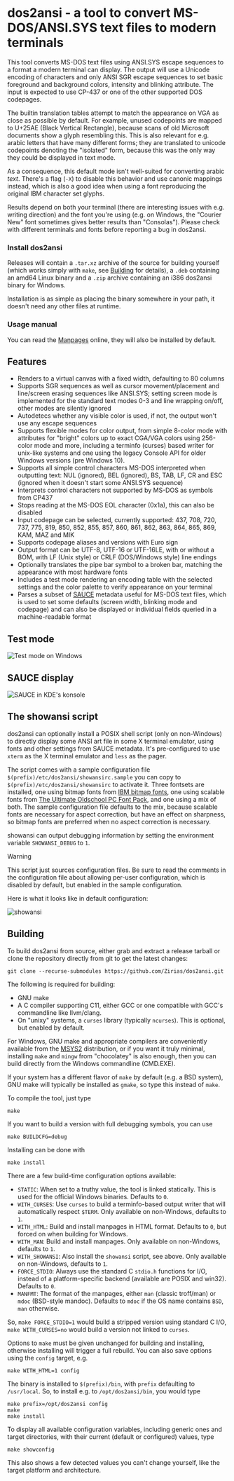 # dos2ansi - a tool to convert MS-DOS/ANSI.SYS text files to modern terminals

This tool converts MS-DOS text files using ANSI.SYS escape sequences to a
format a modern terminal can display. The output will use a Unicode encoding
of characters and only ANSI SGR escape sequences to set basic foreground and
background colors, intensity and blinking attribute. The input is expected to
use CP-437 or one of the other supported DOS codepages.

The builtin translation tables attempt to match the appearance on VGA as close
as possible by default. For example, unused codepoints are mapped to U+25AE
(Black Vertical Rectangle), because scans of old Microsoft documents show a
glyph resembling this. This is also relevant for e.g. arabic letters that have
many different forms; they are translated to unicode codepoints denoting the
"isolated" form, because this was the only way they could be displayed in text
mode.

As a consequence, this default mode isn't well-suited for converting arabic
*text*. There's a flag (`-X`) to disable this behavior and use canonic
mappings instead, which is also a good idea when using a font reproducing the
original IBM character set glyphs.

Results depend on both your terminal (there are interesting issues with e.g.
writing direction) and the font you're using (e.g. on Windows, the "Courier
New" font sometimes gives better results than "Consolas"). Please check with
different terminals and fonts before reporting a bug in dos2ansi.

### Install dos2ansi

Releases will contain a `.tar.xz` archive of the source for building yourself
(which works simply with `make`, see [Building](#building) for details), a
`.deb` containing an amd64 Linux binary and a `.zip` archive containing an
i386 dos2ansi binary for Windows.

Installation is as simple as placing the binary somewhere in your path, it
doesn't need any other files at runtime.

### Usage manual

You can read the [Manpages](https://zirias.github.io/dos2ansi) online, they
will also be installed by default.

## Features

* Renders to a virtual canvas with a fixed width, defaulting to 80 columns
* Supports SGR sequences as well as cursor movement/placement and line/screen
  erasing sequences like ANSI.SYS; setting screen mode is implemented for the
  standard text modes 0-3 and line wrapping on/off, other modes are silently
  ignored
* Autodetecs whether any visible color is used, if not, the output won't
  use any escape sequences
* Supports flexible modes for color output, from simple 8-color mode with
  attributes for "bright" colors up to exact CGA/VGA colors using 256-color
  mode and more, including a terminfo (curses) based writer for unix-like
  systems and one using the legacy Console API for older Windows versions
  (pre Windows 10).
* Supports all simple control characters MS-DOS interpreted when outputting
  text: NUL (ignored), BEL (ignored), BS, TAB, LF, CR and ESC (ignored when
  it doesn't start some ANSI.SYS sequence)
* Interprets control characters not supported by MS-DOS as symbols from CP437
* Stops reading at the MS-DOS EOL character (0x1a), this can also be disabled
* Input codepage can be selected, currently supported: 437, 708, 720, 737,
  775, 819, 850, 852, 855, 857, 860, 861, 862, 863, 864, 865, 869, KAM, MAZ
  and MIK
* Supports codepage aliases and versions with Euro sign
* Output format can be UTF-8, UTF-16 or UTF-16LE, with or without a BOM, with
  LF (Unix style) or CRLF (DOS/Windows style) line endings
* Optionally translates the pipe bar symbol to a broken bar, matching the
  appearance with most hardware fonts
* Includes a test mode rendering an encoding table with the selected settings
  and the color palette to verify appearance on your terminal
* Parses a subset of [SAUCE](https://github.com/radman1/sauce) metadata useful
  for MS-DOS text files, which is used to set some defaults (screen width,
  blinking mode and codepage) and can also be displayed or individual fields
  queried in a machine-readable format

## Test mode

![Test mode on Windows](https://zirias.github.io/dos2ansi/screenshots/dos2ansi_test_win32.png)

## SAUCE display

![SAUCE in KDE's konsole](https://zirias.github.io/dos2ansi/screenshots/dos2ansi_sauce.png)

## The showansi script

dos2ansi can optionally install a POSIX shell script (only on non-Windows) to
directly display some ANSI art file in some X terminal emulator, using fonts
and other settings from SAUCE metadata. It's pre-configured to use `xterm` as
the X terminal emulator and `less` as the pager.

The script comes with a sample configuration file
`$(prefix)/etc/dos2ansi/showansirc.sample` you can copy to
`$(prefix)/etc/dos2ansi/showansirc` to activate it. Three fontsets are
installed, one using bitmap fonts from [IBM bitmap
fonts](https://github.com/farsil/ibmfonts), one using scalable fonts from [The
Ultimate Oldschool PC Font Pack](https://int10h.org/oldschool-pc-fonts), and
one using a mix of both. The sample configuration file defaults to the mix,
because scalable fonts are necessary for aspect correction, but have an effect
on sharpness, so bitmap fonts are preferred when no aspect correction is
necessary.

showansi can output debugging information by setting the environment variable
`SHOWANSI_DEBUG` to `1`.

> [!WARNING]
>
> This script just sources configuration files. Be sure to read the comments
> in the configuration file about allowing per-user configuration, which is
> disabled by default, but enabled in the sample configuration.

Here is what it looks like in default configuration:

![showansi](https://zirias.github.io/dos2ansi/screenshots/showansi.png)

## Building

To build dos2ansi from source, either grab and extract a release tarball or
clone the repository directly from git to get the latest changes:

    git clone --recurse-submodules https://github.com/Zirias/dos2ansi.git

The following is required for building:

* GNU make
* A C compiler supporting C11, either GCC or one compatible with GCC's
  commandline like llvm/clang.
* On "unixy" systems, a `curses` library (typically `ncurses`). This is
  optional, but enabled by default.

For Windows, GNU make and appropriate compilers are conveniently available
from the [MSYS2](https://msys2.org) distribution, or if you want it truly
minimal, installing `make` and `mingw` from "chocolatey" is also enough,
then you can build directly from the Windows commandline (CMD.EXE).

If your system has a different flavor of `make` by default (e.g. a BSD
system), GNU make will typically be installed as `gmake`, so type this instead
of `make`.

To compile the tool, just type

    make

If you want to build a version with full debugging symbols, you can use

    make BUILDCFG=debug

Installing can be done with

    make install

There are a few build-time configuration options available:

* `STATIC`: When set to a truthy value, the tool is linked statically. This is
  used for the official Windows binaries. Defaults to `0`.
* `WITH_CURSES`: Use `curses` to build a terminfo-based output writer that
  will automatically respect `$TERM`. Only available on non-Windows, defaults
  to `1`.
* `WITH_HTML`: Build and install manpages in HTML format. Defaults to `0`, but
  forced on when building for Windows.
* `WITH_MAN`: Build and install manpages. Only available on non-Windows,
  defaults to `1`.
* `WITH_SHOWANSI`: Also install the `showansi` script, see above. Only
  available on non-Windows, defaults to `1`.
* `FORCE_STDIO`: Always use the standard C `stdio.h` functions for I/O,
  instead of a platform-specific backend (available are POSIX and win32).
  Defaults to `0`.
* `MANFMT`: The format of the manpages, either `man` (classic troff/man) or
  `mdoc` (BSD-style mandoc). Defaults to `mdoc` if the OS name contains `BSD`,
  `man` otherwise.

So, `make FORCE_STDIO=1` would build a stripped version using standard C
I/O, `make WITH_CURSES=no` would build a version not linked to `curses`.

Options to `make` must be given unchanged for building and installing,
otherwise installing will trigger a full rebuild. You can also save options
using the `config` target, e.g.

    make WITH_HTML=1 config

The binary is installed to `$(prefix)/bin`, with `prefix` defaulting to
`/usr/local`. So, to install e.g. to `/opt/dos2ansi/bin`, you would type

    make prefix=/opt/dos2ansi config
    make
    make install

To display all available configuration variables, including generic ones and
target directories, with their current (default or configured) values, type

    make showconfig

This also shows a few detected values you can't change yourself, like the
target platform and architecture.
